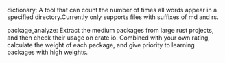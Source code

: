 dictionary:
    A tool that can count the number of times all words appear in a specified directory.Currently only supports files with suffixes of md and rs.

package_analyze:
    Extract the medium packages from large rust projects, and then check their usage on crate.io. Combined with your own rating, calculate the weight of each package, and give priority to learning packages with high weights.